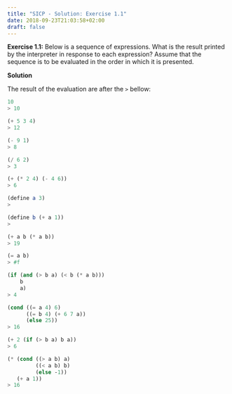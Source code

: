 ```yaml
---
title: "SICP - Solution: Exercise 1.1"
date: 2018-09-23T21:03:58+02:00
draft: false
---
```


**Exercise 1.1:** Below is a sequence of expressions. What is the result printed by the interpreter in response to each expression? Assume that the sequence is to be evaluated in the order in which it is presented.

**Solution**

The result of the evaluation are after the `>` bellow:

```scheme
10
> 10

(+ 5 3 4)
> 12

(- 9 1)
> 8

(/ 6 2)
> 3

(+ (* 2 4) (- 4 6))
> 6

(define a 3)
>

(define b (+ a 1))
>

(+ a b (* a b))
> 19

(= a b)
> #f

(if (and (> b a) (< b (* a b)))
    b
    a)
> 4

(cond ((= a 4) 6)
      ((= b 4) (+ 6 7 a))
      (else 25))
> 16

(+ 2 (if (> b a) b a))
> 6

(* (cond ((> a b) a)
         ((< a b) b)
         (else -1))
   (+ a 1))
> 16
```
